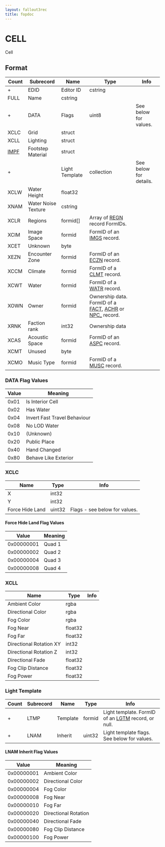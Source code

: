```yaml
---
layout: fallout3rec
title: fopdoc
---
```

CELL
====

Cell

## Format

Count | Subrecord | Name | Type | Info
------|-------|------|------|-----
+ | EDID | Editor ID | cstring |
 | FULL | Name | cstring |
+ | DATA | Flags | uint8 | See below for values.
 | XCLC | Grid | struct |
 | XCLL | Lighting | struct |
 | [IMPF](Subrecords/IMPF.html) | Footstep Material | struct |
+ | | Light Template | collection | See below for details.
 | XCLW | Water Height | float32
 | XNAM | Water Noise Texture | cstring |
 | XCLR | Regions | formid[] | Array of [REGN](REGN.html) record FormIDs.
 | XCIM | Image Space | formid | FormID of an [IMGS](IMGS.html) record.
 | XCET | Unknown | byte |
 | XEZN | Encounter Zone | formid | FormID of an [ECZN](ECZN.html) record.
 | XCCM | Climate | formid | FormID of a [CLMT](CLMT.html) record.
 | XCWT | Water | formid | FormID of a [WATR](WATR.html) record.
 | XOWN | Owner | formid | Ownership data. FormID of a [FACT](FACT.html), [ACHR](ACHR.html) or [NPC_](NPC_.html) record.
 | XRNK | Faction rank | int32 | Ownership data
 | XCAS | Acoustic Space | formid | FormID of an [ASPC](ASPC.html) record.
 | XCMT | Unused | byte |
 | XCMO | Music Type | formid | FormID of a [MUSC](MUSC.html) record.


### DATA Flag Values

Value | Meaning
------|--------
0x01 | Is Interior Cell
0x02 | Has Water
0x04 | Invert Fast Travel Behaviour
0x08 | No LOD Water
0x10 | (Unknown)
0x20 | Public Place
0x40 | Hand Changed
0x80 | Behave Like Exterior

### XCLC

Name | Type | Info
-----|------|-----
X | int32 |
Y | int32 |
Force Hide Land | uint32 | Flags - see below for values.

#### Force Hide Land Flag Values

Value | Meaning
------|--------
0x00000001 | Quad 1
0x00000002 | Quad 2
0x00000004 | Quad 3
0x00000008 | Quad 4

### XCLL

Name | Type | Info
-----|------|-----
Ambient Color | rgba |
Directional Color | rgba |
Fog Color | rgba |
Fog Near | float32 |
Fog Far | float32 |
Directional Rotation XY | int32 |
Directional Rotation Z | int32 |
Directional Fade | float32 |
Fog Clip Distance | float32 |
Fog Power | float32 |

### Light Template

Count | Subrecord | Name | Type | Info
------|-------|------|------|-----
+ | LTMP | Template | formid | Light template. FormID of an [LGTM](LGTM.html) record, or null.
+ | LNAM | Inherit | uint32 | Light template flags. See below for values.

#### LNAM Inherit Flag Values

Value | Meaning
------|--------
0x00000001 | Ambient Color
0x00000002 | Directional Color
0x00000004 | Fog Color
0x00000008 | Fog Near
0x00000010 | Fog Far
0x00000020 | Directional Rotation
0x00000040 | Directional Fade
0x00000080 | Fog Clip Distance
0x00000100 | Fog Power
